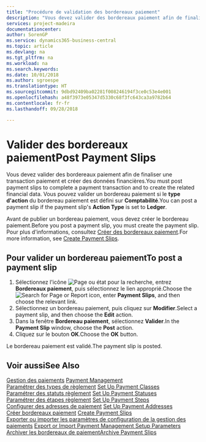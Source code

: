 ```yaml
---
title: "Procédure de validation des bordereaux paiement"
description: "Vous devez valider des bordereaux paiement afin de finaliser une transaction paiement et créer des données financières. Vous pouvez valider un bordereau paiement si le **type d'action** du bordereau paiement est défini sur **Comptabilité**."
services: project-madeira
documentationcenter: 
author: SorenGP
ms.service: dynamics365-business-central
ms.topic: article
ms.devlang: na
ms.tgt_pltfrm: na
ms.workload: na
ms.search.keywords: 
ms.date: 10/01/2018
ms.author: sgroespe
ms.translationtype: HT
ms.sourcegitcommit: 9dbd92409ba02281f008246194f3ce0c53e4e001
ms.openlocfilehash: a48f3973e05347d5330c68f3fc643ca3a9782b64
ms.contentlocale: fr-fr
ms.lasthandoff: 09/28/2018

---
```

# <a name="post-payment-slips"></a><span data-ttu-id="1c9a5-104">Valider des bordereaux paiement</span><span class="sxs-lookup"><span data-stu-id="1c9a5-104">Post Payment Slips</span></span>
<span data-ttu-id="1c9a5-105">Vous devez valider des bordereaux paiement afin de finaliser une transaction paiement et créer des données financières.</span><span class="sxs-lookup"><span data-stu-id="1c9a5-105">You must post payment slips to complete a payment transaction and to create the related financial data.</span></span> <span data-ttu-id="1c9a5-106">Vous pouvez valider un bordereau paiement si le **type d'action** du bordereau paiement est défini sur **Comptabilité**.</span><span class="sxs-lookup"><span data-stu-id="1c9a5-106">You can post a payment slip if the payment slip's **Action Type** is set to **Ledger**.</span></span>  

<span data-ttu-id="1c9a5-107">Avant de publier un bordereau paiement, vous devez créer le bordereau paiement.</span><span class="sxs-lookup"><span data-stu-id="1c9a5-107">Before you post a payment slip, you must create the payment slip.</span></span> <span data-ttu-id="1c9a5-108">Pour plus d'informations, consultez [Créer des bordereaux paiement](how-to-create-payment-slips.md).</span><span class="sxs-lookup"><span data-stu-id="1c9a5-108">For more information, see [Create Payment Slips](how-to-create-payment-slips.md).</span></span>  

## <a name="to-post-a-payment-slip"></a><span data-ttu-id="1c9a5-109">Pour valider un bordereau paiement</span><span class="sxs-lookup"><span data-stu-id="1c9a5-109">To post a payment slip</span></span>  

1.  <span data-ttu-id="1c9a5-110">Sélectionnez l'icône ![Page ou état pour la recherche](../../media/ui-search/search_small.png "Page ou état pour la recherche"), entrez **Bordereaux paiement**, puis sélectionnez le lien approprié.</span><span class="sxs-lookup"><span data-stu-id="1c9a5-110">Choose the ![Search for Page or Report](../../media/ui-search/search_small.png "Search for Page or Report icon") icon, enter **Payment Slips**, and then choose the relevant link.</span></span>  
2.  <span data-ttu-id="1c9a5-111">Sélectionnez un bordereau paiement, puis cliquez sur **Modifier**.</span><span class="sxs-lookup"><span data-stu-id="1c9a5-111">Select a payment slip, and then choose the **Edit** action.</span></span>  
3.  <span data-ttu-id="1c9a5-112">Dans la fenêtre **Bordereau paiement**, sélectionnez **Valider**.</span><span class="sxs-lookup"><span data-stu-id="1c9a5-112">In the **Payment Slip** window, choose the **Post** action.</span></span>  
4.  <span data-ttu-id="1c9a5-113">Cliquez sur le bouton **OK**.</span><span class="sxs-lookup"><span data-stu-id="1c9a5-113">Choose the **OK** button.</span></span>  

<span data-ttu-id="1c9a5-114">Le bordereau paiement est validé.</span><span class="sxs-lookup"><span data-stu-id="1c9a5-114">The payment slip is posted.</span></span>  

## <a name="see-also"></a><span data-ttu-id="1c9a5-115">Voir aussi</span><span class="sxs-lookup"><span data-stu-id="1c9a5-115">See Also</span></span>  
 <span data-ttu-id="1c9a5-116">[Gestion des paiements](payment-management.md) </span><span class="sxs-lookup"><span data-stu-id="1c9a5-116">[Payment Management](payment-management.md) </span></span>  
 <span data-ttu-id="1c9a5-117">[Paramétrer des types de règlement](how-to-set-up-payment-classes.md) </span><span class="sxs-lookup"><span data-stu-id="1c9a5-117">[Set Up Payment Classes](how-to-set-up-payment-classes.md) </span></span>  
 <span data-ttu-id="1c9a5-118">[Paramétrer des statuts règlement](how-to-set-up-payment-statuses.md) </span><span class="sxs-lookup"><span data-stu-id="1c9a5-118">[Set Up Payment Statuses](how-to-set-up-payment-statuses.md) </span></span>  
 <span data-ttu-id="1c9a5-119">[Paramétrer des étapes règlement](how-to-set-up-payment-steps.md) </span><span class="sxs-lookup"><span data-stu-id="1c9a5-119">[Set Up Payment Steps](how-to-set-up-payment-steps.md) </span></span>  
 <span data-ttu-id="1c9a5-120">[Configurer des adresses de paiement](how-to-set-up-payment-addresses.md) </span><span class="sxs-lookup"><span data-stu-id="1c9a5-120">[Set Up Payment Addresses](how-to-set-up-payment-addresses.md) </span></span>  
 <span data-ttu-id="1c9a5-121">[Créer bordereaux paiement](how-to-create-payment-slips.md) </span><span class="sxs-lookup"><span data-stu-id="1c9a5-121">[Create Payment Slips](how-to-create-payment-slips.md) </span></span>  
 <span data-ttu-id="1c9a5-122">[Exporter ou importer les paramètres de configuration de la gestion des paiements](how-to-export-or-import-payment-management-setup-parameters.md) </span><span class="sxs-lookup"><span data-stu-id="1c9a5-122">[Export or Import Payment Management Setup Parameters](how-to-export-or-import-payment-management-setup-parameters.md) </span></span>  
 [<span data-ttu-id="1c9a5-123">Archiver les bordereaux de paiement</span><span class="sxs-lookup"><span data-stu-id="1c9a5-123">Archive Payment Slips</span></span>](how-to-archive-payment-slips.md)

